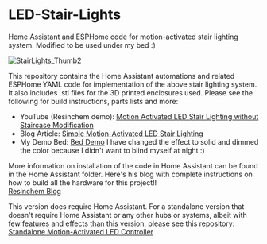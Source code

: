 # LED-Stair-Lights
Home Assistant and ESPHome code for motion-activated stair lighting system.
Modified to be used under my bed :)

![StairLights_Thumb2](https://user-images.githubusercontent.com/55962781/175975288-5ebef9e0-de67-41ae-b89a-86c036ef3958.jpg)

This repository contains the Home Assistant automations and related ESPHome YAML code for implementation of the above stair lighting system.  It also includes .stl files for the 3D printed enclosures used.  Please see the following for build instructions, parts lists and more:

- YouTube (Resinchem demo): [Motion Activated LED Stair Lighting without Staircase Modification](https://youtu.be/Y29Y0iTLggg)
- Blog Article: [Simple Motion-Activated LED Stair Lighting](https://resinchemtech.blogspot.com/2021/07/simple-motion-activated-led-stair.html)
- My Demo Bed: [Bed Demo](https://www.youtube.com/shorts/FyBiBZRQGU0)
  I have changed the effect to solid and dimmed the color because I didn't want to blind myself at night :)

More information on installation of the code in Home Assistant can be found in the Home Assistant folder.
Here's his blog with complete instructions on how to build all the hardware for this project!!  
[Resinchem Blog](https://resinchemtech.blogspot.com/2021/07/simple-motion-activated-led-stair.html)

This version does require Home Assistant.  For a standalone version that doesn't require Home Assistant or any other hubs or systems, albeit with few features and effects than this version, please see this repository: [Standalone Motion-Activated LED Controller](https://github.com/Resinchem/standalone-led-controller)

